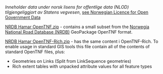 _Inneholder data under norsk lisens for offentlige data (NLOD) tilgjengeliggjort av Statens vegvesen_, [see Norwegian Licence for Open Government Data](https://data.norge.no/nlod/en/1.0)

[NRDB Hamar OpenTNF.zip]( NRDB%20Hamar%20OpenTNF) - contains a  small subset from the [Norwegia National Road Database (NRDB)](https://www.vegvesen.no/en/professional/roads/national-road-database/) GeoPackage OpenTNF format.

[NRDB Hamar OpenTNF-Rich.zip]( NRDB%20Hamar%20OpenTNF) - has the same content i OpenTNF-Rich. To enable usage in standard GIS tools this file contain all of the contents of standard OpenTNF files, plus:

* Geometries on Links (Split from LinkSequence geometries)
* Rich extent tables with unpacked attribute values for all feature types

